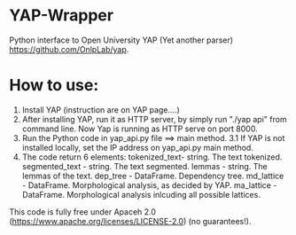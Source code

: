 # YAP-Wrapper
Python interface to Open University YAP (Yet another parser) https://github.com/OnlpLab/yap.

How to use:
========
1. Install YAP (instruction are on YAP page....)
2. After installing YAP, run it as HTTP server, by simply run "./yap api" from command line. Now Yap is running as HTTP serve on port 8000.
3. Run the Python code in yap_api.py file ==> main method.
  	3.1 If YAP is not installed locally, set the IP address on yap_api.py main method.
4. The code return 6 elements:
tokenized_text- string. The text tokenized.
segmented_text - string. The text segmented.
lemmas - string. The lemmas of the text.
dep_tree - DataFrame. Dependency tree.
md_lattice - DataFrame. Morphological analysis, as decided by YAP.
ma_lattice - DataFrame. Morphological analysis inlcuding all possible lattices.

This code is fully free under Apaceh 2.0 (https://www.apache.org/licenses/LICENSE-2.0) (no guarantees!). 


